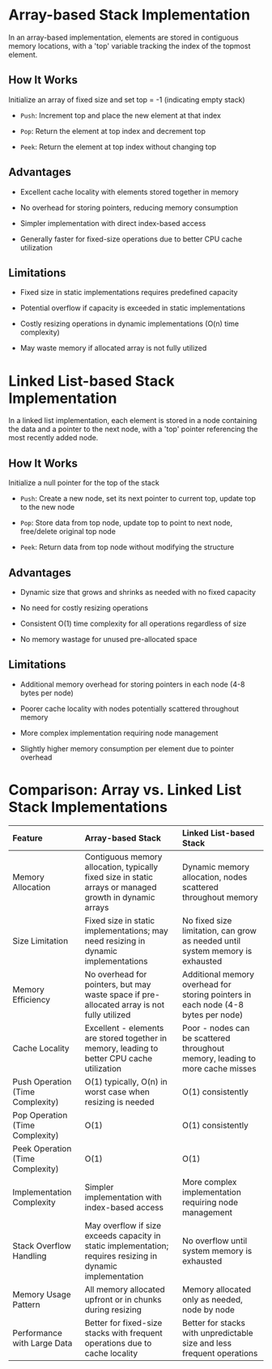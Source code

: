 # Array-based Stack Implementation
In an array-based implementation, elements are stored in contiguous memory locations, with a 'top' variable tracking the index of the topmost element.

## How It Works
Initialize an array of fixed size and set top = -1 (indicating empty stack)

- `Push`: Increment top and place the new element at that index

- `Pop`: Return the element at top index and decrement top

- `Peek`: Return the element at top index without changing top

## Advantages
- Excellent cache locality with elements stored together in memory

- No overhead for storing pointers, reducing memory consumption

- Simpler implementation with direct index-based access

- Generally faster for fixed-size operations due to better CPU cache utilization

## Limitations
- Fixed size in static implementations requires predefined capacity

- Potential overflow if capacity is exceeded in static implementations

- Costly resizing operations in dynamic implementations (O(n) time complexity)

- May waste memory if allocated array is not fully utilized



# Linked List-based Stack Implementation
In a linked list implementation, each element is stored in a node containing the data and a pointer to the next node, with a 'top' pointer referencing the most recently added node.

## How It Works
Initialize a null pointer for the top of the stack

- `Push`: Create a new node, set its next pointer to current top, update top to the new node

- `Pop`: Store data from top node, update top to point to next node, free/delete original top node

- `Peek`: Return data from top node without modifying the structure

## Advantages
- Dynamic size that grows and shrinks as needed with no fixed capacity

- No need for costly resizing operations

- Consistent O(1) time complexity for all operations regardless of size

- No memory wastage for unused pre-allocated space

## Limitations
- Additional memory overhead for storing pointers in each node (4-8 bytes per node)

- Poorer cache locality with nodes potentially scattered throughout memory

- More complex implementation requiring node management

- Slightly higher memory consumption per element due to pointer overhead

# Comparison: Array vs. Linked List Stack Implementations
| Feature | Array-based Stack | Linked List-based Stack |
| :-- | :-- | :-- |
| Memory Allocation | Contiguous memory allocation, typically fixed size in static arrays or managed growth in dynamic arrays | Dynamic memory allocation, nodes scattered throughout memory |
| Size Limitation | Fixed size in static implementations; may need resizing in dynamic implementations | No fixed size limitation, can grow as needed until system memory is exhausted |
| Memory Efficiency | No overhead for pointers, but may waste space if pre-allocated array is not fully utilized | Additional memory overhead for storing pointers in each node (4-8 bytes per node) |
| Cache Locality | Excellent - elements are stored together in memory, leading to better CPU cache utilization | Poor - nodes can be scattered throughout memory, leading to more cache misses |
| Push Operation (Time Complexity) | O(1) typically, O(n) in worst case when resizing is needed | O(1) consistently |
| Pop Operation (Time Complexity) | O(1) | O(1) consistently |
| Peek Operation (Time Complexity) | O(1) | O(1) |
| Implementation Complexity | Simpler implementation with index-based access | More complex implementation requiring node management |
| Stack Overflow Handling | May overflow if size exceeds capacity in static implementation; requires resizing in dynamic implementation | No overflow until system memory is exhausted |
| Memory Usage Pattern | All memory allocated upfront or in chunks during resizing | Memory allocated only as needed, node by node |
| Performance with Large Data | Better for fixed-size stacks with frequent operations due to cache locality | Better for stacks with unpredictable size and less frequent operations |
